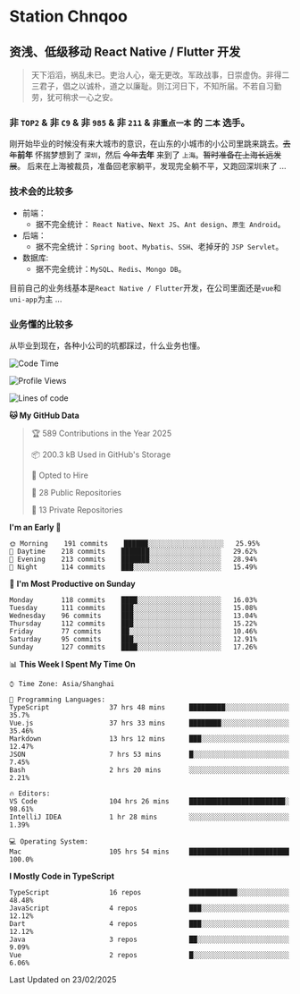 # Station Chnqoo

## 资浅、低级移动 React Native / Flutter 开发

> 天下滔滔，祸乱未已。吏治人心，毫无更改。军政战事，日崇虚伪。非得二三君子，倡之以诚朴，道之以廉耻。则江河日下，不知所届。不若自习勤劳，犹可稍求一心之安。

### 非 `TOP2` & 非 `C9` & 非 `985` & 非 `211` & `非重点一本` 的 `二本` 选手。

刚开始毕业的时候没有来大城市的意识，在山东的小城市的小公司里跳来跳去。~~去年~~**前年** 怀揣梦想到了 `深圳`，然后 ~~今年~~**去年** 来到了 `上海`。~~暂时准备在上海长远发展~~。
后来在上海被裁员，准备回老家躺平，发现完全躺不平，又跑回深圳来了 ...

### 技术会的比较多

- 前端：
  - 据不完全统计： `React Native`、`Next JS`、`Ant design`、`原生 Android`。
- 后端：
  - 据不完全统计：`Spring boot`、`Mybatis`、`SSH`、老掉牙的 `JSP Servlet`。
- 数据库:
  - 据不完全统计：`MySQL`、`Redis`、`Mongo DB`。

目前自己的业务线基本是`React Native / Flutter`开发，在公司里面还是`vue`和`uni-app`为主 ...

### 业务懂的比较多

从毕业到现在，各种小公司的坑都踩过，什么业务也懂。

<!--START_SECTION:waka-->
![Code Time](http://img.shields.io/badge/Code%20Time-7%2C717%20hrs%206%20mins-blue)

![Profile Views](http://img.shields.io/badge/Profile%20Views-0-blue)

![Lines of code](https://img.shields.io/badge/From%20Hello%20World%20I%27ve%20Written-315%20Thousand%20lines%20of%20code-blue)

**🐱 My GitHub Data** 

> 🏆 589 Contributions in the Year 2025
 > 
> 📦 200.3 kB Used in GitHub's Storage 
 > 
> 💼 Opted to Hire
 > 
> 📜 28 Public Repositories 
 > 
> 🔑 13 Private Repositories  
 > 
**I'm an Early 🐤** 

```text
🌞 Morning    191 commits    ██████░░░░░░░░░░░░░░░░░░░   25.95% 
🌆 Daytime    218 commits    ███████░░░░░░░░░░░░░░░░░░   29.62% 
🌃 Evening    213 commits    ███████░░░░░░░░░░░░░░░░░░   28.94% 
🌙 Night      114 commits    ███░░░░░░░░░░░░░░░░░░░░░░   15.49%

```
📅 **I'm Most Productive on Sunday** 

```text
Monday       118 commits    ████░░░░░░░░░░░░░░░░░░░░░   16.03% 
Tuesday      111 commits    ███░░░░░░░░░░░░░░░░░░░░░░   15.08% 
Wednesday    96 commits     ███░░░░░░░░░░░░░░░░░░░░░░   13.04% 
Thursday     112 commits    ███░░░░░░░░░░░░░░░░░░░░░░   15.22% 
Friday       77 commits     ██░░░░░░░░░░░░░░░░░░░░░░░   10.46% 
Saturday     95 commits     ███░░░░░░░░░░░░░░░░░░░░░░   12.91% 
Sunday       127 commits    ████░░░░░░░░░░░░░░░░░░░░░   17.26%

```


📊 **This Week I Spent My Time On** 

```text
⌚︎ Time Zone: Asia/Shanghai

💬 Programming Languages: 
TypeScript               37 hrs 48 mins      █████████░░░░░░░░░░░░░░░░   35.7% 
Vue.js                   37 hrs 33 mins      ████████░░░░░░░░░░░░░░░░░   35.46% 
Markdown                 13 hrs 12 mins      ███░░░░░░░░░░░░░░░░░░░░░░   12.47% 
JSON                     7 hrs 53 mins       █░░░░░░░░░░░░░░░░░░░░░░░░   7.45% 
Bash                     2 hrs 20 mins       ░░░░░░░░░░░░░░░░░░░░░░░░░   2.21%

🔥 Editors: 
VS Code                  104 hrs 26 mins     ████████████████████████░   98.61% 
IntelliJ IDEA            1 hr 28 mins        ░░░░░░░░░░░░░░░░░░░░░░░░░   1.39%

💻 Operating System: 
Mac                      105 hrs 54 mins     █████████████████████████   100.0%

```

**I Mostly Code in TypeScript** 

```text
TypeScript               16 repos            ████████████░░░░░░░░░░░░░   48.48% 
JavaScript               4 repos             ███░░░░░░░░░░░░░░░░░░░░░░   12.12% 
Dart                     4 repos             ███░░░░░░░░░░░░░░░░░░░░░░   12.12% 
Java                     3 repos             ██░░░░░░░░░░░░░░░░░░░░░░░   9.09% 
Vue                      2 repos             █░░░░░░░░░░░░░░░░░░░░░░░░   6.06%

```



 Last Updated on 23/02/2025
<!--END_SECTION:waka-->

<!---
ChenqiaoStation/ChenqiaoStation is a ✨ special ✨ repository because its `README.md` (this file) appears on your GitHub profile.
You can click the Preview link to take a look at your changes.
--->
